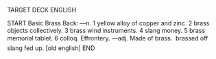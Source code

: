 TARGET DECK
ENGLISH

START
Basic
Brass
Back: —n. 1 yellow alloy of copper and zinc. 2 brass objects collectively. 3 brass wind instruments. 4 slang money. 5 brass memorial tablet. 6 colloq. Effrontery. —adj. Made of brass.  brassed off slang fed up. [old english]
END
